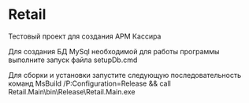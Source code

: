 # Retail
Тестовый проект для создания АРМ Кассира

Для создания БД MySql необходимой для работы программы выполните запуск файла
setupDb.cmd

Для сборки и установки запустите следующую последовательность команд
MsBuild /P:Configuration=Release && call Retail.Main\bin\Release\Retail.Main.exe
